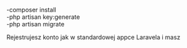 -composer install  
-php artisan key:generate  
-php artisan migrate  

Rejestrujesz konto jak w standardowej appce Laravela i masz
